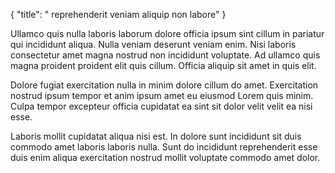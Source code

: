 {
"title": " reprehenderit veniam aliquip non labore"
}

Ullamco quis nulla laboris laborum dolore officia ipsum sint cillum in pariatur qui incididunt aliqua. Nulla veniam deserunt veniam enim. Nisi laboris consectetur amet magna nostrud non incididunt voluptate. Ad ullamco quis magna proident proident elit quis cillum. Officia aliquip sit amet in quis elit.

Dolore fugiat exercitation nulla in minim dolore cillum do amet. Exercitation nostrud ipsum tempor et anim ipsum amet eu eiusmod Lorem quis minim. Culpa tempor excepteur officia cupidatat ea sint sit dolor velit velit ea nisi esse.

Laboris mollit cupidatat aliqua nisi est. In dolore sunt incididunt sit duis commodo amet laboris laboris nulla. Sunt do incididunt reprehenderit esse duis enim aliqua exercitation nostrud mollit voluptate commodo amet dolor.